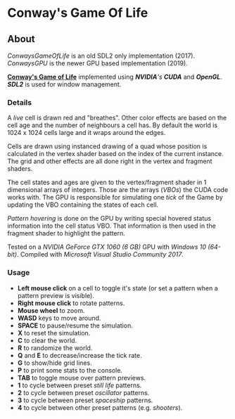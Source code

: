 # Conway's Game Of Life

## About

_ConwaysGameOfLife_ is an old SDL2 only implementation (2017).  
_ConwaysGPU_ is the newer GPU based implementation (2019).  

[**Conway's Game of Life**](https://en.wikipedia.org/wiki/Conway%27s_Game_of_Life) implemented using _**NVIDIA**'s **CUDA**_ and  _**OpenGL**_. _**SDL2**_ is used for window management.

### Details

A _live_ cell is drawn red and "breathes". Other color effects are based on the cell age and the number of neighbours a cell has. By default the world is 1024 x 1024 cells large and it wraps around the edges.

Cells are drawn using instanced drawing of a quad whose position is calculated in the vertex shader based on the index of the current instance. The grid and other effects are all done right in the vertex and fragment shaders.

The cell states and ages are given to the vertex/fragment shader in 1 dimensional arrays of integers. Those are the arrays (_VBOs_) the CUDA code works with. The GPU is responsible for simulating one _tick_ of the Game by updating the VBO containing the states of each cell. 

_Pattern hovering_ is done on the GPU by writing special hovered status information into the cell status VBO. That information is then used in the fragment shader to highlight the pattern.

Tested on a _NVIDIA GeForce GTX 1060 (6 GB)_ GPU with _Windows 10 (64-bit)_. Compiled with _Microsoft Visual Studio Community 2017_.

### Usage
 * **Left mouse click** on a cell to toggle it's state (or set a pattern when a pattern preview is visible).
 * **Right mouse click** to rotate patterns.
 * **Mouse wheel** to zoom.
 * **WASD** keys to move around.
 * **SPACE** to pause/resume the simulation.
 * **X** to reset the simulation.
 * **C** to clear the world.
 * **R** to randomize the world.
 * **Q** and **E** to decrease/increase the tick rate.
 * **G** to show/hide grid lines.
 * **P** to print some stats to the console.
 * **TAB** to toggle mouse over pattern previews.
 * **1** to cycle between preset _still life_ patterns.
 * **2** to cycle between preset _oscillator_ patterns.
 * **3** to cycle between preset _spaceship_ patterns.
 * **4** to cycle between other preset patterns (e.g. _shooters_).